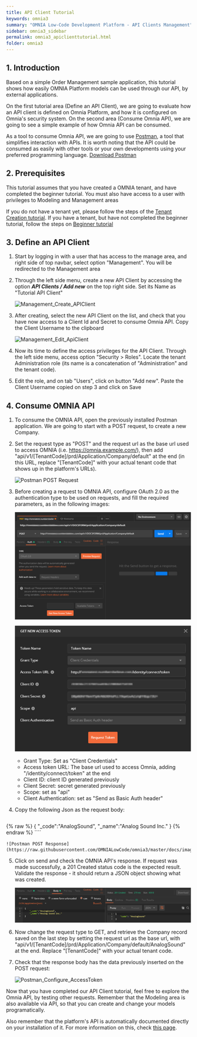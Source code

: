 ```yaml
---
title: API Client Tutorial
keywords: omnia3
summary: "OMNIA Low-Code Development Platform - API Clients Management"
sidebar: omnia3_sidebar
permalink: omnia3_apiclienttutorial.html
folder: omnia3
---
```


## 1. Introduction

Based on a simple Order Management sample application, this tutorial shows how easily OMNIA Platform models can be used through our API, by external applications.

On the first tutorial area (Define an API Client), we are going to evaluate how an API client is defined on Omnia Platform, and how it is configured on Omnia's security system. On the second area (Consume Omnia API), we are going to see a simple example of how Omnia API can be consumed.

As a tool to consume Omnia API, we are going to use [Postman](https://www.getpostman.com/), a tool that simplifies interaction with APIs. It is worth noting that the API could be consumed as easily with other tools or your own developments using your preferred programming language. [Download Postman](https://www.getpostman.com/downloads/)


## 2. Prerequisites

This tutorial assumes that you have created a OMNIA tenant, and have completed the beginner tutorial. You must also have access to a user with privileges to Modeling and Management areas

If you do not have a tenant yet, please follow the steps of the [Tenant Creation tutorial](omnia3_tenantcreation.html). If you have a tenant, but have not completed the beginner tutorial, follow the steps on [Beginner tutorial](omnia3_beginnertutorial.html)


## 3. Define an API Client

1. Start by logging in with a user that has access to the manage area, and right side of top navbar, select option  "Management". You will be redirected to the Management area

2. Through the left side menu, create a new API Client by accessing the option ***API Clients / Add new*** on the top right side. Set its Name as "Tutorial API Client"

    ![Management_Create_APIClient](/images/tutorials/apiclient/Management-Create-ApiClient.PNG)
    
3. After creating, select the new API Client on the list, and check that you have now access to a Client Id and Secret to consume Omnia API. Copy the Client Username to the clipboard

    ![Management_Edit_ApiClient](/images/tutorials/apiclient/Management-Edit-ApiClient.PNG)

4. Now its time to define the access privileges for the API Client. Through the left side menu, access option "Security > Roles". Locate the tenant Administration role (its name is a concatenation of "Administration" and the tenant code).

5. Edit the role, and on tab "Users", click on button "Add new". Paste the Client Username copied on step 3 and click on Save

## 4. Consume OMNIA API 

1. To consume the OMNIA API, open the previously installed Postman application. We are going to start with a POST request, to create a new Company.

2. Set the request type as "POST" and the request url as the base url used to access OMNIA (i.e. https://omnia.example.com/), then add "api/v1/[TenantCode]/prd/Application/Company/default" at the end (in this URL, replace "[TenantCode]" with your actual tenant code that shows up in the platform's URLs).

    ![Postman POST Request](/images/tutorials/apiclient/POSTrequest.jpg)

3. Before creating a request to OMNIA API, configure OAuth 2.0 as the authentication type to be used on requests, and fill the required parameters, as in the following images:

    ![Postman oAuth Config](https://raw.githubusercontent.com/OMNIALowCode/omnia3/master/docs/images/tutorials/apiclient/oauth-config.png)

    ![Postman_Configure_AccessToken](https://raw.githubusercontent.com/OMNIALowCode/omnia3/master/docs/images/tutorials/apiclient/newAccessToken.jpg)

    * Grant Type: Set as "Client Credentials"
    * Access token URL: The base url used to access Omnia, adding "/identity/connect/token" at the end
    * Client ID: client ID generated previously
    * Client Secret: secret generated previously
    * Scope: set as "api"
    * Client Authentication: set as "Send as Basic Auth header"

4. Copy the following Json as the request body:

    ````
{% raw %}
    {
        "_code":"AnalogSound",
        "_name":"Analog Sound Inc."
    }
{% endraw %}
    ````


    ![Postman POST Response](https://raw.githubusercontent.com/OMNIALowCode/omnia3/master/docs/images/tutorials/apiclient/POSTresponse.jpg)

5. Click on send and check the OMNIA API's response. If request was made successfully, a 201 Created status code is the expected result. Validate the response - it should return a JSON object showing what was created.

    ![Postman 200 Response](https://raw.githubusercontent.com/OMNIALowCode/omnia3/master/docs/images/tutorials/apiclient/postman-response200.jpg)

6. Now change the request type to GET, and retrieve the Company record saved on the last step by setting the request url as the base url, with "api/v1/[TenantCode]/prd/Application/Company/default/AnalogSound" at the end. Replace "[TenantCode]" with your actual tenant code.

7. Check that the response body has the data previously inserted on the POST request:

    ![Postman_Configure_AccessToken](https://raw.githubusercontent.com/numbersbelieve/omnia3/master/docs/tutorialPics/modelingTutorial/Postman-Get-Request.PNG)

Now that you have completed our API Client tutorial, feel free to explore the Omnia API, by testing other requests. Remember that the Modeling area is also available via API, so that you can create and change your models programatically.

Also remember that the platform's API is automatically documented directly on your installation of it. For more information on this, check [this page](omnia3_api_swagger.html).
